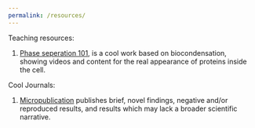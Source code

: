 ```yaml
---
permalink: /resources/
---
```


Teaching resources:

1. [Phase seperation 101](https://animationlab.utah.edu/phase-separation), is a cool work based on biocondensation, showing videos and content for the real appearance of proteins inside the cell.

Cool Journals:
1. [Micropublication](https://www.micropublication.org) publishes brief, novel findings, negative and/or reproduced results, and results which may lack a broader scientific narrative.
